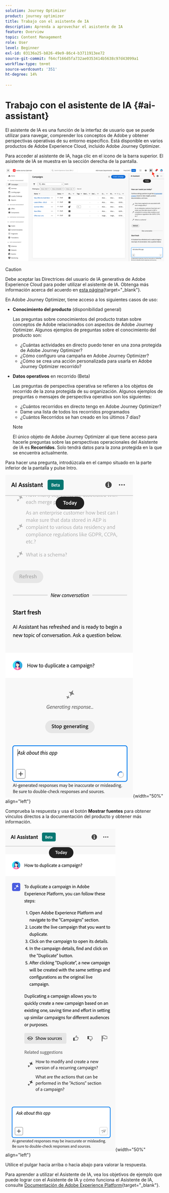 ```yaml
---
solution: Journey Optimizer
product: journey optimizer
title: Trabajo con el asistente de IA
description: Aprenda a aprovechar el asistente de IA
feature: Overview
topic: Content Management
role: User
level: Beginner
exl-id: 03136a25-b826-49e9-86c4-b3711913ee72
source-git-commit: f64cf166d5fa732ae0353414b5638c97d43099a1
workflow-type: tm+mt
source-wordcount: '351'
ht-degree: 14%

---
```


# Trabajo con el asistente de IA {#ai-assistant}

El asistente de IA es una función de la interfaz de usuario que se puede utilizar para navegar, comprender los conceptos de Adobe y obtener perspectivas operativas de su entorno específico. Está disponible en varios productos de Adobe Experience Cloud, incluido Adobe Journey Optimizer.

Para acceder al asistente de IA, haga clic en el icono de la barra superior. El asistente de IA se muestra en la sección derecha de la pantalla.

![](assets/do-not-localize/ai-assistant-open.png)


>[!CAUTION]
>
>Debe aceptar las Directrices del usuario de IA generativa de Adobe Experience Cloud para poder utilizar el asistente de IA. Obtenga más información acerca del acuerdo en [esta página](https://experienceleague.adobe.com/en/docs/experience-platform/ai-assistant/home){target="_blank"}.

En Adobe Journey Optimizer, tiene acceso a los siguientes casos de uso:

* **Conocimiento del producto** (disponibilidad general)

  Las preguntas sobre conocimientos del producto tratan sobre conceptos de Adobe relacionados con aspectos de Adobe Journey Optimizer. Algunos ejemplos de preguntas sobre el conocimiento del producto son:

   * ¿Cuántas actividades en directo puedo tener en una zona protegida de Adobe Journey Optimizer?
   * ¿Cómo configuro una campaña en Adobe Journey Optimizer?
   * ¿Cómo se crea una acción personalizada para usarla en Adobe Journey Optimizer recorrido?


* **Datos operativos** en recorrido (Beta)

  Las preguntas de perspectiva operativa se refieren a los objetos de recorrido de la zona protegida de su organización. Algunos ejemplos de preguntas o mensajes de perspectiva operativa son los siguientes:

   * ¿Cuántos recorridos en directo tengo en Adobe Journey Optimizer?
   * Dame una lista de todos los recorridos programados
   * ¿Cuántos Recorridos se han creado en los últimos 7 días?

  >[!NOTE]
  >
  >El único objeto de Adobe Journey Optimizer al que tiene acceso para hacerle preguntas sobre las perspectivas operacionales del Asistente de IA es **Recorridos**. Solo tendrá datos para la zona protegida en la que se encuentra actualmente.


Para hacer una pregunta, introdúzcala en el campo situado en la parte inferior de la pantalla y pulse Intro.

![](assets/do-not-localize/ai-assistant-ask.png){width="50%" align="left"}

Comprueba la respuesta y usa el botón **Mostrar fuentes** para obtener vínculos directos a la documentación del producto y obtener más información.

![](assets/do-not-localize/ai-assistant-answer.png){width="50%" align="left"}

Utilice el pulgar hacia arriba o hacia abajo para valorar la respuesta.

Para aprender a utilizar el Asistente de IA, vea los objetivos de ejemplo que puede lograr con el Asistente de IA y cómo funciona el Asistente de IA, consulte [Documentación de Adobe Experience Platform](https://experienceleague.adobe.com/en/docs/experience-platform/ai-assistant/home){target="_blank"}.
